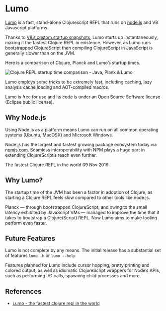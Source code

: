 # Lumo 

[Lumo](https://github.com/anmonteiro/lumo) is a fast, stand-alone Clojurescript REPL that runs on [node.js](https://nodejs.org/) and V8 Javascript platforms.

Thanks to [V8’s custom startup snapshots](http://v8project.blogspot.com/2015/09/custom-startup-snapshots.html), Lumo starts up instantaneously, making it the fastest Clojure REPL in existence.  However, as Lumo runs bootstrapped ClojureScript then compiling ClojureScript in JavaScript is generally slower than on the JVM.

Here is a comparison of Clojure, Planck and Lumo’s startup times.

![Clojure REPL startup time comparison - Java, Plank & Lumo](../images/lumo-clojure-repl-startup-times-comparison.png)

Lumo employs some tricks to be extremely fast, including caching, lazy analysis cache loading and AOT-compiled macros.

Lumo is free for use and its code is under an Open Source Software license (Eclipse public license).


## Why Node.js

Using Node.js as a platform means Lumo can run on all common operating systems (Ubuntu, MacOSX) and Microsoft Windows.

Node.js has the largest and fastest growing package ecosystem today via [npmjs.com](https://www.npmjs.com/).  Seamless interoperability with NPM plays a huge part in extending ClojureScript’s reach even further.

The fastest Clojure REPL in the world
09 Nov 2016

## Why Lumo?

The startup time of the JVM has been a factor in adoption of Clojure, as starting a Clojure REPL feels slow compared to other tools like node.js.  

Planck — through bootstrapped ClojureScript, and owing to the small latency exhibited by JavaScript VMs — managed to improve the time that it takes to bootstrap a Clojure(Script) REPL. Now Lumo aims to make tooling perform even faster.

## Future Features

Lumo is not complete by any means. The initial release has a substantial set of features `lumo -h` or `lumo --help`

Features planned for Lumo include cursor hopping, pretty printing and colored output, as well as idiomatic ClojureScript wrappers for Node’s APIs, such as performing I/O calls, spawning child processes and more.

## References

* [Lumo - the fastest clojure repl in the world](https://anmonteiro.com/2016/11/the-fastest-clojure-repl-in-the-world/)
